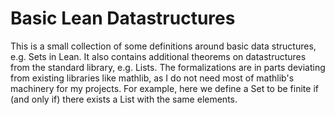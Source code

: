 # Basic Lean Datastructures

This is a small collection of some definitions around basic data structures, e.g. Sets in Lean. It also contains additional theorems on datastructures from the standard library, e.g. Lists. The formalizations are in parts deviating from existing libraries like mathlib, as I do not need most of mathlib's machinery for my projects. For example, here we define a Set to be finite if (and only if) there exists a List with the same elements. 

